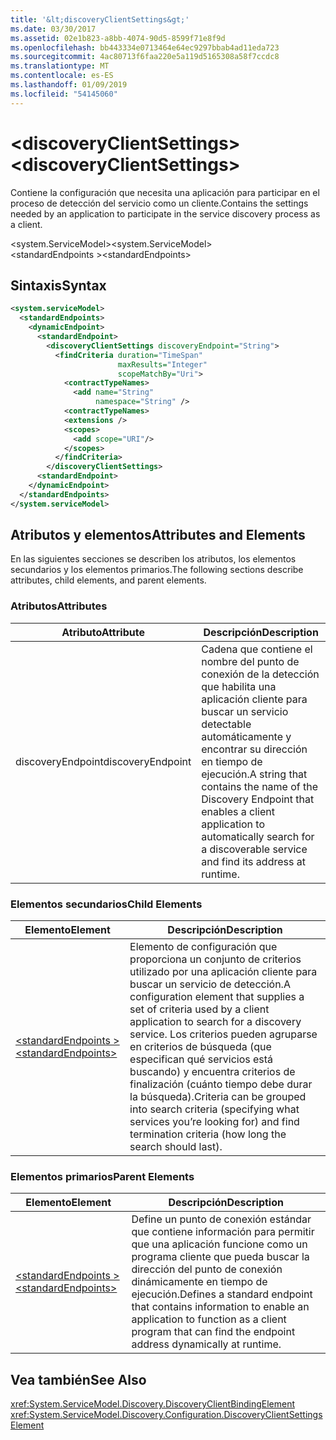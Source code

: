 ```yaml
---
title: '&lt;discoveryClientSettings&gt;'
ms.date: 03/30/2017
ms.assetid: 02e1b823-a8bb-4074-90d5-8599f71e8f9d
ms.openlocfilehash: bb443334e0713464e64ec9297bbab4ad11eda723
ms.sourcegitcommit: 4ac80713f6faa220e5a119d5165308a58f7ccdc8
ms.translationtype: MT
ms.contentlocale: es-ES
ms.lasthandoff: 01/09/2019
ms.locfileid: "54145060"
---
```

# <a name="ltdiscoveryclientsettingsgt"></a><span data-ttu-id="29502-102">&lt;discoveryClientSettings&gt;</span><span class="sxs-lookup"><span data-stu-id="29502-102">&lt;discoveryClientSettings&gt;</span></span>
<span data-ttu-id="29502-103">Contiene la configuración que necesita una aplicación para participar en el proceso de detección del servicio como un cliente.</span><span class="sxs-lookup"><span data-stu-id="29502-103">Contains the settings needed by an application to participate in the service discovery process as a client.</span></span>  
  
<span data-ttu-id="29502-104">\<system.ServiceModel></span><span class="sxs-lookup"><span data-stu-id="29502-104">\<system.ServiceModel></span></span>  
<span data-ttu-id="29502-105">\<standardEndpoints ></span><span class="sxs-lookup"><span data-stu-id="29502-105">\<standardEndpoints></span></span>  
  
## <a name="syntax"></a><span data-ttu-id="29502-106">Sintaxis</span><span class="sxs-lookup"><span data-stu-id="29502-106">Syntax</span></span>  
  
```xml  
<system.serviceModel>
  <standardEndpoints>
    <dynamicEndpoint>
      <standardEndpoint>
        <discoveryClientSettings discoveryEndpoint="String">
          <findCriteria duration="TimeSpan"
                        maxResults="Integer"
                        scopeMatchBy="Uri">
            <contractTypeNames>
              <add name="String"
                   namespace="String" />
            <contractTypeNames>
            <extensions />
            <scopes>
              <add scope="URI"/>
            </scopes>
          </findCriteria>
        </discoveryClientSettings>
      <standardEndpoint>
    </dynamicEndpoint>
  </standardEndpoints>
</system.serviceModel>
```  
  
## <a name="attributes-and-elements"></a><span data-ttu-id="29502-107">Atributos y elementos</span><span class="sxs-lookup"><span data-stu-id="29502-107">Attributes and Elements</span></span>  
 <span data-ttu-id="29502-108">En las siguientes secciones se describen los atributos, los elementos secundarios y los elementos primarios.</span><span class="sxs-lookup"><span data-stu-id="29502-108">The following sections describe attributes, child elements, and parent elements.</span></span>  
  
### <a name="attributes"></a><span data-ttu-id="29502-109">Atributos</span><span class="sxs-lookup"><span data-stu-id="29502-109">Attributes</span></span>  
  
|<span data-ttu-id="29502-110">Atributo</span><span class="sxs-lookup"><span data-stu-id="29502-110">Attribute</span></span>|<span data-ttu-id="29502-111">Descripción</span><span class="sxs-lookup"><span data-stu-id="29502-111">Description</span></span>|  
|---------------|-----------------|  
|<span data-ttu-id="29502-112">discoveryEndpoint</span><span class="sxs-lookup"><span data-stu-id="29502-112">discoveryEndpoint</span></span>|<span data-ttu-id="29502-113">Cadena que contiene el nombre del punto de conexión de la detección que habilita una aplicación cliente para buscar un servicio detectable automáticamente y encontrar su dirección en tiempo de ejecución.</span><span class="sxs-lookup"><span data-stu-id="29502-113">A string that contains the name of the Discovery Endpoint that enables a client application to automatically search for a discoverable service and find its address at runtime.</span></span>|  
  
### <a name="child-elements"></a><span data-ttu-id="29502-114">Elementos secundarios</span><span class="sxs-lookup"><span data-stu-id="29502-114">Child Elements</span></span>  
  
|<span data-ttu-id="29502-115">Elemento</span><span class="sxs-lookup"><span data-stu-id="29502-115">Element</span></span>|<span data-ttu-id="29502-116">Descripción</span><span class="sxs-lookup"><span data-stu-id="29502-116">Description</span></span>|  
|-------------|-----------------|  
|[<span data-ttu-id="29502-117">\<standardEndpoints ></span><span class="sxs-lookup"><span data-stu-id="29502-117">\<standardEndpoints></span></span>](../../../../../docs/framework/configure-apps/file-schema/wcf/standardendpoints.md)|<span data-ttu-id="29502-118">Elemento de configuración que proporciona un conjunto de criterios utilizado por una aplicación cliente para buscar un servicio de detección.</span><span class="sxs-lookup"><span data-stu-id="29502-118">A configuration element that supplies a set of criteria used by a client application to search for a discovery service.</span></span> <span data-ttu-id="29502-119">Los criterios pueden agruparse en criterios de búsqueda (que especifican qué servicios está buscando) y encuentra criterios de finalización (cuánto tiempo debe durar la búsqueda).</span><span class="sxs-lookup"><span data-stu-id="29502-119">Criteria can be grouped into search criteria (specifying what services you’re looking for) and find termination criteria (how long the search should last).</span></span>|  
  
### <a name="parent-elements"></a><span data-ttu-id="29502-120">Elementos primarios</span><span class="sxs-lookup"><span data-stu-id="29502-120">Parent Elements</span></span>  
  
|<span data-ttu-id="29502-121">Elemento</span><span class="sxs-lookup"><span data-stu-id="29502-121">Element</span></span>|<span data-ttu-id="29502-122">Descripción</span><span class="sxs-lookup"><span data-stu-id="29502-122">Description</span></span>|  
|-------------|-----------------|  
|[<span data-ttu-id="29502-123">\<standardEndpoints ></span><span class="sxs-lookup"><span data-stu-id="29502-123">\<standardEndpoints></span></span>](../../../../../docs/framework/configure-apps/file-schema/wcf/standardendpoints.md)|<span data-ttu-id="29502-124">Define un punto de conexión estándar que contiene información para permitir que una aplicación funcione como un programa cliente que pueda buscar la dirección del punto de conexión dinámicamente en tiempo de ejecución.</span><span class="sxs-lookup"><span data-stu-id="29502-124">Defines a standard endpoint that contains information to enable an application to function as a client program that can find the endpoint address dynamically at runtime.</span></span>|  
  
## <a name="see-also"></a><span data-ttu-id="29502-125">Vea también</span><span class="sxs-lookup"><span data-stu-id="29502-125">See Also</span></span>  
 <xref:System.ServiceModel.Discovery.DiscoveryClientBindingElement>  
 <xref:System.ServiceModel.Discovery.Configuration.DiscoveryClientSettingsElement>

